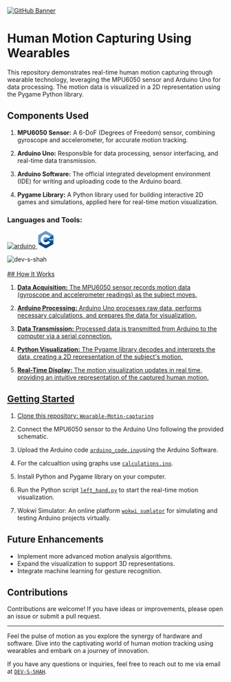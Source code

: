 [![GitHub Banner](https://github.com/DEV-S-SHAH/Wearable-Motion-Capture/blob/main/Readme%20img/readme%20banner.jpg)](https://github.com/DEV-S-SHAH)

# Human Motion Capturing Using Wearables

This repository demonstrates real-time human motion capturing through wearable technology, leveraging the MPU6050 sensor and Arduino Uno for data processing. The motion data is visualized in a 2D representation using the Pygame Python library.

## Components Used

1. **MPU6050 Sensor:** A 6-DoF (Degrees of Freedom) sensor, combining gyroscope and accelerometer, for accurate motion tracking.

2. **Arduino Uno:** Responsible for data processing, sensor interfacing, and real-time data transmission.

3. **Arduino Software:** The official integrated development environment (IDE) for writing and uploading code to the Arduino board.

4. **Pygame Library:** A Python library used for building interactive 2D games and simulations, applied here for real-time motion visualization.

<h3 align="left">Languages and Tools:</h3>
<p align="left"> <a href="https://www.arduino.cc/" target="_blank" rel="noreferrer"> <img src="https://cdn.worldvectorlogo.com/logos/arduino-1.svg" alt="arduino" width="40" height="40"/> </a> <a href="https://www.w3schools.com/cpp/" target="_blank" rel="noreferrer"> <img src="https://raw.githubusercontent.com/devicons/devicon/master/icons/cplusplus/cplusplus-original.svg" alt="cplusplus" width="40" height="40"/> 

<p><img align="left" src="https://github-readme-stats.vercel.app/api/top-langs?username=dev-s-shah&show_icons=true&locale=en&layout=compact" alt="dev-s-shah" /></p>
<br>
</br>
## How It Works

1. **Data Acquisition:** The MPU6050 sensor records motion data (gyroscope and accelerometer readings) as the subject moves.

2. **Arduino Processing:** Arduino Uno processes raw data, performs necessary calculations, and prepares the data for visualization.

3. **Data Transmission:** Processed data is transmitted from Arduino to the computer via a serial connection.

4. **Python Visualization:** The Pygame library decodes and interprets the data, creating a 2D representation of the subject's motion.

5. **Real-Time Display:** The motion visualization updates in real time, providing an intuitive representation of the captured human motion.

## Getting Started

1. Clone this repository: [`Wearable-Motin-capturing`](https://github.com/DEV-S-SHAH/Wearable-Motion-Capture.git)

2. Connect the MPU6050 sensor to the Arduino Uno following the provided schematic.

3. Upload the Arduino code [`arduino_code.ino`](https://github.com/DEV-S-SHAH/Wearable-Motion-Capture/blob/main/Wearable-Motion-Capturing/arduino_code.ino)using the Arduino Software.

4. For the calcualtion using graphs use [`calculations.ino`](https://github.com/DEV-S-SHAH/Wearable-Motion-Capture/blob/main/Wearable-Motion-Capturing/calculations.ino).

5. Install Python and Pygame library on your computer.

6. Run the Python script [`left_hand.py`](https://github.com/DEV-S-SHAH/Wearable-Motion-Capture/blob/main/Wearable-Motion-Capturing/left_hand.py) to start the real-time motion visualization.

7. Wokwi Simulator: An online platform [`wokwi sumlator`](https://wokwi.com/projects/372849380809466881) for simulating and testing Arduino projects virtually.
                     

## Future Enhancements

- Implement more advanced motion analysis algorithms.
- Expand the visualization to support 3D representations.
- Integrate machine learning for gesture recognition.

## Contributions

Contributions are welcome! If you have ideas or improvements, please open an issue or submit a pull request.

---

Feel the pulse of motion as you explore the synergy of hardware and software. Dive into the captivating world of human motion tracking using wearables and embark on a journey of innovation.

If you have any questions or inquiries, feel free to reach out to me via email at [`DEV-S-SHAH`](mailto:devs4452@gmail.com).

